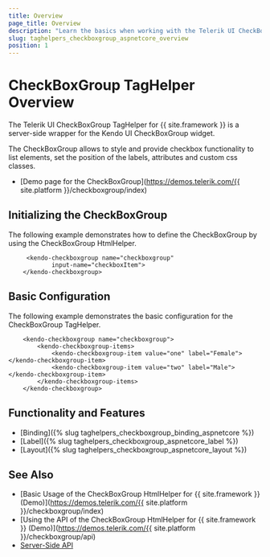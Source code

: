 ```yaml
---
title: Overview
page_title: Overview
description: "Learn the basics when working with the Telerik UI CheckBoxGroup TagHelper for {{ site.framework }}."
slug: taghelpers_checkboxgroup_aspnetcore_overview
position: 1
---
```


# CheckBoxGroup TagHelper Overview

The Telerik UI CheckBoxGroup TagHelper for {{ site.framework }} is a server-side wrapper for the Kendo UI CheckBoxGroup widget.

The CheckBoxGroup allows to style and provide checkbox functionality to list elements, set the position of the labels, attributes and custom css classes.

* [Demo page for the CheckBoxGroup](https://demos.telerik.com/{{ site.platform }}/checkboxgroup/index)

## Initializing the CheckBoxGroup

The following example demonstrates how to define the CheckBoxGroup by using the CheckBoxGroup HtmlHelper.

```tagHelper
     <kendo-checkboxgroup name="checkboxgroup"
            input-name="checkboxItem">
    </kendo-checkboxgroup>
```

## Basic Configuration

The following example demonstrates the basic configuration for the CheckBoxGroup TagHelper.

```tagHelper
    <kendo-checkboxgroup name="checkboxgroup">
        <kendo-checkboxgroup-items>
            <kendo-checkboxgroup-item value="one" label="Female"></kendo-checkboxgroup-item>
            <kendo-checkboxgroup-item value="two" label="Male"></kendo-checkboxgroup-item>
        </kendo-checkboxgroup-items>
    </kendo-checkboxgroup>
```

## Functionality and Features

* [Binding]({% slug taghelpers_checkboxgroup_binding_aspnetcore %})
* [Label]({% slug taghelpers_checkboxgroup_aspnetcore_label %})
* [Layout]({% slug taghelpers_checkboxgroup_aspnetcore_layout %})

## See Also

* [Basic Usage of the CheckBoxGroup HtmlHelper for {{ site.framework }} (Demo)](https://demos.telerik.com/{{ site.platform }}/checkboxgroup/index)
* [Using the API of the CheckBoxGroup HtmlHelper for {{ site.framework }} (Demo)](https://demos.telerik.com/{{ site.platform }}/checkboxgroup/api)
* [Server-Side API](/api/checkboxgroup)
